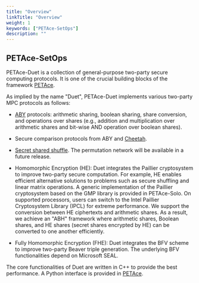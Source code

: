 ```yaml
---
title: "Overview"
linkTitle: "Overview"
weight: 1
keywords: ["PETAce-SetOps"]
description: ""
---
```


## PETAce-SetOps
<!-- start-petace-setops-overview -->

PETAce-Duet is a collection of general-purpose two-party secure computing protocols.
It is one of the crucial building blocks of the framework [PETAce](https://github.com/tiktok-privacy-innovation/PETAce).

As implied by the name "Duet", PETAce-Duet implements various two-party MPC protocols as follows:

- [ABY](https://www.ndss-symposium.org/wp-content/uploads/2017/09/08_2_1.pdf) protocols: arithmetic sharing, boolean sharing, share conversion, and operations over shares (e.g., addition and multiplication over arithmetic shares and bit-wise AND operation over boolean shares).

- Secure comparison protocols from ABY and [Cheetah](https://www.usenix.org/system/files/sec22-huang-zhicong.pdf).

- [Secret shared shuffle](https://link.springer.com/chapter/10.1007/978-3-030-64840-4_12). The permutation network will be available in a future release.

- Homomorphic Encryption (HE): Duet integrates the Paillier cryptosystem to improve two-party secure computation.
For example, HE enables efficient alternative solutions to problems such as secure shuffling and linear matrix operations.
A generic implementation of the Paillier cryptosystem based on the GMP library is provided in PETAce-Solo.
On supported processors, users can switch to the Intel Paillier Cryptosystem Library (IPCL) for extreme performance.
We support the conversion between HE ciphertexts and arithmetic shares. As a result, we achieve an "ABH" framework where arithmetic shares, Boolean shares, and HE shares (secret shares encrypted by HE) can be converted to one another efficiently.

- Fully Homomorphic Encryption (FHE): Duet integrates the BFV scheme to improve two-party Beaver triple generation.
The underlying BFV functionalities depend on Microsoft SEAL.

The core functionalities of Duet are written in C++ to provide the best performance.
A Python interface is provided in [PETAce](https://github.com/tiktok-privacy-innovation/PETAce).
<!-- end-petace-setops-overview -->
